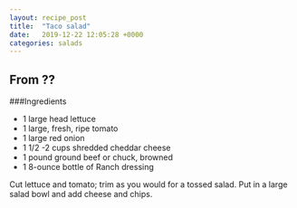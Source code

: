 ```yaml
---
layout: recipe_post
title:  "Taco salad"
date:   2019-12-22 12:05:28 +0000
categories: salads
---
```


## From ??
###Ingredients
* 1 large head lettuce
* 1 large, fresh, ripe tomato
* 1 large red onion
* 1 1/2 -2 cups shredded cheddar cheese
* 1 pound ground beef or chuck, browned
* 1 8-ounce bottle of Ranch dressing


Cut lettuce and tomato; trim as you would for a tossed salad. Put in a large salad bowl and add cheese and chips.
